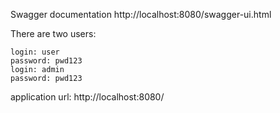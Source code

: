 Swagger documentation
http://localhost:8080/swagger-ui.html

There are two users:
```
login: user 
password: pwd123
login: admin 
password: pwd123
```
application url: http://localhost:8080/

